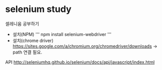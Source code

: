 # selenium study
셀레니움 공부하기

- 설치(NPM)
'''
npm install selenium-webdriver
'''
- 설치(chrome driver)
https://sites.google.com/a/chromium.org/chromedriver/downloads
-> path 연결 필요.

API
http://seleniumhq.github.io/selenium/docs/api/javascript/index.html

